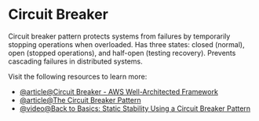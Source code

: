 # Circuit Breaker

Circuit breaker pattern protects systems from failures by temporarily stopping operations when overloaded. Has three states: closed (normal), open (stopped operations), and half-open (testing recovery). Prevents cascading failures in distributed systems.

Visit the following resources to learn more:

- [@article@Circuit Breaker - AWS Well-Architected Framework](https://docs.aws.amazon.com/wellarchitected/latest/reliability-pillar/rel_mitigate_interaction_failure_graceful_degradation.html)
- [@article@The Circuit Breaker Pattern](https://aerospike.com/blog/circuit-breaker-pattern/)
- [@video@Back to Basics: Static Stability Using a Circuit Breaker Pattern](https://www.youtube.com/watch?v=gy1RITZ7N7s)